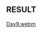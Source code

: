 ## RESULT
[Day9.webm](https://github.com/user-attachments/assets/3eeb588f-a1f9-4dc1-8e22-a9c9702bee24)
